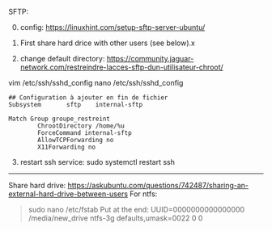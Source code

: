 SFTP:

0. config: https://linuxhint.com/setup-sftp-server-ubuntu/

1. First share hard drice with other users (see below).x

2. change default directory: 
https://community.jaguar-network.com/restreindre-lacces-sftp-dun-utilisateur-chroot/

vim /etc/ssh/sshd_config
nano /etc/ssh/sshd_config

    ## Configuration à ajouter en fin de fichier
    Subsystem       sftp    internal-sftp

    Match Group groupe_restreint
            ChrootDirectory /home/%u
            ForceCommand internal-sftp
            AllowTCPForwarding no
            X11Forwarding no

3. restart ssh service: sudo systemctl restart ssh

---

Share hard drive:
https://askubuntu.com/questions/742487/sharing-an-external-hard-drive-between-users
For ntfs: 
> sudo nano /etc/fstab
Put at the end:
UUID=0000000000000000 /media/new_drive ntfs-3g defaults,umask=0022 0 0
